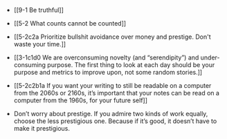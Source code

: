 - [[9-1 Be truthful]]
- [[5-2 What counts cannot be counted]]

- [[5-2c2a Prioritize bullshit avoidance over money and prestige. Don't waste your time.]]

- [[3-1c1d0 We are overconsuming novelty (and “serendipity”) and under-consuming purpose. The first thing to look at each day should be your purpose and metrics to improve upon, not some random stories.]]

- [[5-2c2b1a If you want your writing to still be readable on a computer from the 2060s or 2160s, it’s important that your notes can be read on a computer from the 1960s, for your future self]]

- Don’t worry about prestige. If you admire two kinds of work equally, choose the less prestigious one. Because if it’s good, it doesn’t have to make it prestigious.
